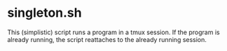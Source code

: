 # singleton.sh

This (simplistic) script runs a program in a tmux session. If the program is
already running, the script reattaches to the already running session.
